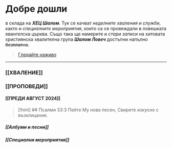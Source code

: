 # Добре дошли 
в склада на ***ХЕЦ Шалом***. Тук се качват *неделните хваления и служби*, както и *специалните мероприятия*, които са се провеждали в ловешката евангелска църква. Също така ще намерите и *стари записи* на хитовата християнска хвалителна група ***Шалом Ловеч*** достъпни напълно ~~безплатно~~.
>[Гледайте наживо](https://www.facebook.com/Shalom.Church.Lovech/live)
---
### [[ХВАЛЕНИЕ]]
 ### [[ПРОПОВЕДИ]]
 #### [[ПРЕДИ АВГУСТ 2024]]
> [!hint] ## Псалми 33:3
> Пейте Му нова песен, Свирете изкусно с възклицание.
 ##### [[Албуми и песни]]
 ##### [[Специални мероприятия]]
